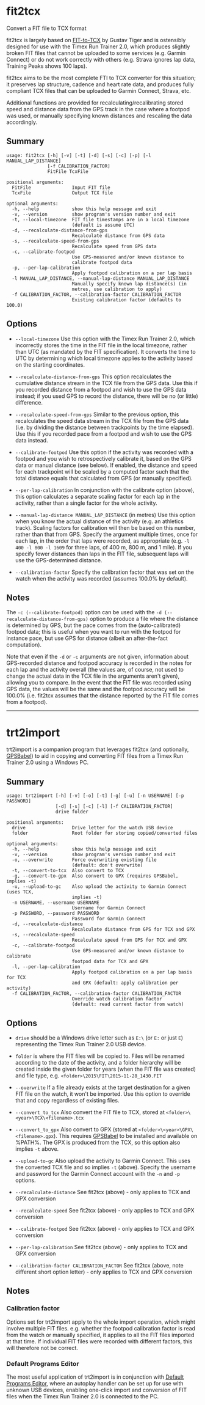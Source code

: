 # fit2tcx
Convert a FIT file to TCX format

fit2tcx is largely based on [FIT-to-TCX](https://github.com/Tigge/FIT-to-TCX) by Gustav Tiger and is ostensibly designed for use with the Timex Run Trainer 2.0, which produces slightly broken FIT files that cannot be uploaded to some services (e.g. Garmin Connect) or do not work correctly with others (e.g. Strava ignores lap data, Training Peaks shows 100 laps).

fit2tcx aims to be the most complete FTI to TCX converter for this situation; it preserves lap structure, cadence and heart rate data, and produces fully compliant TCX files that can be uploaded to Garmin Connect, Strava, etc.

Additional functions are provided for recalculating/recalibrating stored speed and distance data from the GPS track in the case where a footpod was used, or manually specifying known distances and rescaling the data accordingly.


## Summary
    usage: fit2tcx [-h] [-v] [-t] [-d] [-s] [-c] [-p] [-l MANUAL_LAP_DISTANCE]
                   [-f CALIBRATION_FACTOR]
                   FitFile TcxFile

    positional arguments:
      FitFile               Input FIT file
      TcxFile               Output TCX file

    optional arguments:
      -h, --help            show this help message and exit
      -v, --version         show program's version number and exit
      -t, --local-timezone  FIT file timestamps are in a local timezone
                            (default is assume UTC)
      -d, --recalculate-distance-from-gps
                            Recalculate distance from GPS data
      -s, --recalculate-speed-from-gps
                            Recalculate speed from GPS data
      -c, --calibrate-footpod
                            Use GPS-measured and/or known distance to
                            calibrate footpod data
      -p, --per-lap-calibration
                            Apply footpod calibration on a per lap basis
      -l MANUAL_LAP_DISTANCE, --manual-lap-distance MANUAL_LAP_DISTANCE
                            Manually specify known lap distance(s) (in
                            metres, use calibration to apply)
      -f CALIBRATION_FACTOR, --calibration-factor CALIBRATION_FACTOR
                            Existing calibration factor (defaults to 100.0)

## Options
* `--local-timezone`
 Use this option with the Timex Run Trainer 2.0, which incorrectly stores the time in the FIT file in the local timezone, rather than UTC (as mandated by the FIT specification). It converts the time to UTC by determining which local timezone applies to the activity based on the starting coordinates.

* `--recalculate-distance-from-gps`
This option recalculates the cumulative distance stream in the TCX file from the GPS data. Use this if you recorded distance from a footpod and wish to use the GPS data instead; if you used GPS to record the distance, there will be no (or little) difference.

* `--recalculate-speed-from-gps`
Similar to the previous option, this recalculates the speed data stream in the TCX file from the GPS data (i.e. by dividing the distance between trackpoints by the time elapsed). Use this if you recorded pace from a footpod and wish to use the GPS data instead.

* `--calibrate-footpod`
Use this option if the activity was recorded with a footpod and you wish to retrospectively calibrate it, based on the GPS data or manual distance (see below). If enabled, the distance and speed for each trackpoint will be scaled by a computed factor such that the total distance equals that calculated from GPS (or manually specified).

* `--per-lap-calibration`
In conjunction with the calibrate option (above), this option calculates a separate scaling factor for each lap in the activity, rather than a single factor for the whole activity.

* `--manual-lap-distance MANUAL_LAP_DISTANCE` (in metres)
Use this option when you know the actual distance of the activity (e.g. an athletics track). Scaling factors for calibration will then be based on this number, rather than that from GPS.
Specify the argument multiple times, once for each lap, in the order that laps were recorded, as appropriate (e.g. `-l 400 -l 800 -l 1609` for three laps, of 400 m, 800 m, and 1 mile). If you specify fewer distances than laps in the FIT file, subsequent laps will use the GPS-determined distance.

* `--calibration-factor`
Specify the calibration factor that was set on the watch when the activity was recorded (assumes 100.0% by default).


## Notes
The `-c (--calibrate-footpod)` option can be used with the `-d (--recalculate-distance-from-gps)` option to produce a file where the distance is determined by GPS, but the pace comes from the (auto-calibrated) footpod data; this is useful when you want to run with the footpod for instance pace, but use GPS for distance (albeit an after-the-fact computation).

Note that even if the `-d` or `-c` arguments are not given, information about GPS-recorded distance and footpod accuracy is recorded in the notes for each lap and the activity overall (the values are, of course, not used to change the actual data in the TCX file in the arguments aren't given), allowing you to compare. In the event that the FIT file was recorded using GPS data, the values will be the same and the footpod accuracy will be 100.0% (i.e. fit2tcx assumes that the distance reported by the FIT file comes from a footpod).

*******************************************************************************

# trt2import
trt2import is a companion program that leverages fit2tcx (and optionally, [GPSBabel](http://www.gpsbabel.org/)) to aid in copying and converting FIT files from a Timex Run Trainer 2.0 using a Windows PC.

## Summary
    usage: trt2import [-h] [-v] [-o] [-t] [-g] [-u] [-n USERNAME] [-p PASSWORD]
                      [-d] [-s] [-c] [-l] [-f CALIBRATION_FACTOR]
                      drive folder

    positional arguments:
      drive                 Drive letter for the watch USB device
      folder                Root folder for storing copied/converted files

    optional arguments:
      -h, --help            show this help message and exit
      -v, --version         show program's version number and exit
      -o, --overwrite       Force overwriting existing file
                            (default: don't overwrite)
      -t, --convert-to-tcx  Also convert to TCX
      -g, --convert-to-gpx  Also convert to GPX (requires GPSBabel, implies -t)
      -u, --upload-to-gc    Also upload the activity to Garmin Connect (uses TCX,
                            implies -t)
      -n USERNAME, --username USERNAME
                            Username for Garmin Connect
      -p PASSWORD, --password PASSWORD
                            Password for Garmin Connect
      -d, --recalculate-distance
                            Recalculate distance from GPS for TCX and GPX
      -s, --recalculate-speed
                            Recalculate speed from GPS for TCX and GPX
      -c, --calibrate-footpod
                            Use GPS-measured and/or known distance to calibrate
                            footpod data for TCX and GPX
      -l, --per-lap-calibration
                            Apply footpod calibration on a per lap basis for TCX
                            and GPX (default: apply calibration per activity)
      -f CALIBRATION_FACTOR, --calibration-factor CALIBRATION_FACTOR
                            Override watch calibration factor
                            (default: read current factor from watch)


## Options
* `drive` should be a Windows drive letter such as `E:\` (or `E:` or just `E`) representing the Timex Run Trainer 2.0 USB device.

* `folder` is where the FIT files will be copied to. Files will be renamed according to the date of the activity, and a folder hierarchy will be created inside the given folder for years (when the FIT file was created) and file type, e.g. `<folder>\2015\FIT\2015-11-28_1430.FIT`

* `--overwrite`
If a file already exists at the target destination for a given FIT file on the watch, it won't be imported. Use this option to override that and copy regardless of existing files.

* `--convert_to_tcx`  Also convert the FIT file to TCX, stored at `<folder>\<year>\TCX\<filename>.tcx`

* `--convert_to_gpx`  Also convert to GPX (stored at `<folder>\<year>\GPX\<filename>.gpx`). This requires [GPSBabel](http://www.gpsbabel.org/) to be installed and available on %PATH%. The GPX is produced from the TCX, so this option also implies `-t` above.

* `--upload-to-gc`  Also upload the activity to Garmin Connect. This uses the converted TCX file and so implies `-t` (above). Specify the username and password for the Garmin Connect account with the `-n` and `-p` options.

* `--recalculate-distance` See fit2tcx (above) - only applies to TCX and GPX conversion

* `--recalculate-speed` See fit2tcx (above) - only applies to TCX and GPX conversion

* `--calibrate-footpod` See fit2tcx (above) - only applies to TCX and GPX conversion

* `--per-lap-calibration` See fit2tcx (above) - only applies to TCX and GPX conversion

* `--calibration-factor CALIBRATION_FACTOR` See fit2tcx (above, note different short option letter) - only applies to TCX and GPX conversion


## Notes
### Calibration factor
Options set for trt2import apply to the whole import operation, which might involve multiple FIT files. e.g. whether the footpod calibration factor is read from the watch or manually specified, it applies to all the FIT files imported at that time. If individual FIT files were recorded with different factors, this will therefore not be correct.

### Default Programs Editor
The most useful application of trt2import is in conjunction with [Default Programs Editor](http://www.defaultprogramseditor.com/), where an autoplay handler can be set up for use with unknown USB devices, enabling one-click import and conversion of FIT files when the Timex Run Trainer 2.0 is connected to the PC.